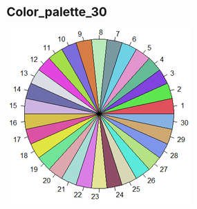 # Color_palette_30
![alt text](https://github.com/abhijeetsingh1704/Color_palette_30/blob/main/Color_palette_30.png?raw=true)
